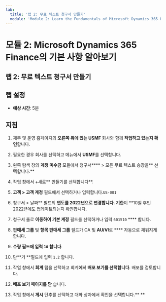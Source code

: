 ```yaml
---
lab:
  title: '랩 2: 무료 텍스트 청구서 만들기'
  module: 'Module 2: Learn the Fundamentals of Microsoft Dynamics 365 Finance'
---
```


# 모듈 2: Microsoft Dynamics 365 Finance의 기본 사항 알아보기

## 랩 2: 무료 텍스트 청구서 만들기

## 랩 설정

   - **예상 시간**: 5분

## 지침

1.  재무 및 운영 홈페이지의 **오른쪽 위에 있는 USMF** 회사와 함께 **작업하고 있는지 확인**합니다. 

2.  필요한 경우 회사를 선택하고 메뉴에서 **USMF**를 선택합니다. 

3.  왼쪽 탐색 창의 **계정 미수금** 모듈에서 청구서**** > 모든 무료 텍스트 송장을** 선택합니다.** 

4.  작업 창에서 +새로** 만들기를 선택합니다**. 

5.  **고객 > 고객 계정** 필드에서 선택하거나 입력합니다.`US-001`

6.  청구서 > 날짜** 필드의 **연도를 2022년으로 변경합니다. 기한**이 **10일 후인 2022년에도 업데이트되는지 확인합니다. 

7.  청구서 줄로 **이동하여 기본 계정** 필드를 선택하거나 입력 `601510` **** 합니다. 

8.  **판매세 그룹** 및 **항목 판매세 그룹** 필드가 CA 및 **AU/VI**로 **** 자동으로 채워지게 합니다. 

9.  **수량 필드에 입력 `10` 합니다**. 

10. 단**가 **필드에 입력 `1.2` 합니다. 

11.  작업 창에서 **회계** 탭을 선택하고 회계**에서 **배포 보기**를 선택합니다**. 배포를 검토합니다. 

12. **배포 보기 페이지를 닫** 습니다. 

13. 작업 창에서 **게시** 단추를 선택하고 대화 상자에서 확인을 선택합니다.** **  

